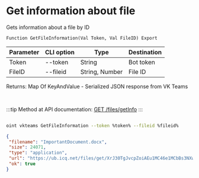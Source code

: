 ﻿---
sidebar_position: 3
---

# Get information about file
 Gets information about a file by ID



`Function GetFileInformation(Val Token, Val FileID) Export`

 | Parameter | CLI option | Type | Destination |
 |-|-|-|-|
 | Token | --token | String | Bot token |
 | FileID | --fileid | String, Number | File ID |

 
 Returns: Map Of KeyAndValue - Serialized JSON response from VK Teams

<br/>

:::tip
Method at API documentation: [GET /files/getInfo](https://teams.vk.com/botapi/#/files/get_files_getInfo)
:::
<br/>


	


```sh title="CLI command example"
 
oint vkteams GetFileInformation --token %token% --fileid %fileid%

```

```json title="Result"
{
 "filename": "ImportantDocument.docx",
 "size": 24071,
 "type": "application",
 "url": "https://ub.icq.net/files/get/XrJ30TgJvcpZoiAEu1MC46e1MCbBs3NXwqSkBiZgCEkXOsNmPmAnw2XXpEM4WXMcylct3N2s3XwyMI5Cj7GDKtY6FmpmOHLgYC2xUanmVRf4gtn0zVatipXHgtriTJACrKfemXbqJuLCNOYZJieYS72mwqu1MC/%D0%92%D0%B0%D0%B6%D0%BD%D1%8B%D0%B9%D0%94%D0%BE%D0%BA%D1%83%D0%BC%D0%B5%D0%BD%D1%82.docx",
 "ok": true
}
```
